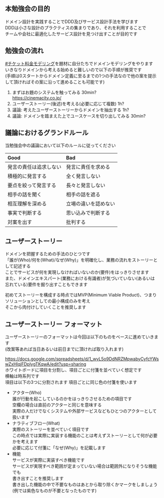 ## 本勉強会の目的  
ドメイン設計を実践することでDDD及びサービス設計手法を学びます  
DDDは小さな設計のプラクティスの集まりであり、それを利用することで  
チームや会社に最適化したサービス設計を見つけ出すことが目的です  

## 勉強会の流れ  
[#チケット料金モデリング](https://togetter.com/li/1378684)を題材に自分たちでドメインモデリングをやります  
いきなりドメインから考える始めると難しいので以下の手順が推奨です  
(手順は0スタートからドメイン定義に至るまでの1つの手法なので他の案を提示して頂ければその案に沿って進めることも可能です)  

1. まずはお題のシステムを触ってみる 30min?  
https://cinemacity.co.jp/  
2. ユーザーストーリー(後述)を考える(必要に応じて複数) 1h?   
3. 議論: 考えたユーザーストーリーからドメインを抽出する 1h?  
4. 議論: ドメインを踏まえた上でユースケースを切り出してみる 30min?  

## 議論におけるグランドルール  
当勉強会中の議論において以下のルールに従ってください  

|Good|Bad|
|:--|:--|
|発言の責任は追求しない|発言に責任を求める|
|積極的に発言する|全く発言しない|
|要点を絞って発言する|長々と発言しない|
|相手の話を聞く|相手の話を遮る|
|相互理解を深める|立場の違いを認めない|
|事実で判断する|思い込みで判断する|
|対案を出す|批判する|

## ユーザーストーリー  
ドメインを把握するための手法のひとつです  
「誰が(Who)/何を(What)/なぜ(Why)」を明確化し、業務の流れをストーリーとして記述する  
ことでサービスが何を実現しなければいないのか(要件)をはっきりさせます  
また、ドメインエキスパート(業務における有識者)が気づいていない(あるいは忘れている)要件を掘り出すこともできます  

初めてストーリーを構成する時点ではMVP(Minimum Viable Product)、つまりソリューションとしての最小構成のみを考え  
そこから肉付けしていくことを推奨します  

## ユーザーストーリー フォーマット  
ユーザーストーリーのフォーマットは今回は以下のものをベースに進めていきます  
(改案等あれば当日あるいは前日までに頂ければ取り入れます)  

https://docs.google.com/spreadsheets/d/1_wvL5o9DdNRZMpwabyCyfcYWswZxHlqjFDplygTKqwA/edit?usp=sharing  
ホワイトボードに項目を分割し、項目ごとに付箋を並べていく想定です  
横軸は時系列です  
項目は以下の3つに分割されます 
項目ごとに同じ色の付箋を使います  
- アクター(Who)  
誰が行動を起こしているのかをはっきりさせるための項目です  
空欄の場合は直前のアクターと同じを意味する  
実際の人だけでなくシステムや外部サービスなどもひとつのアクターとして扱います  
- ナラティブフロー(What)  
実際のストーリーを並べていく項目です  
この時点では実際に実装する機能のことは考えずストーリーとして何が必要かを考えます  
必要に応じて付箋に「なぜ(Why)」を記載します  
- 機能  
サービスが実際に実装すべき機能です  
サービスが実現すべき範囲が定まっていない場合は範囲外になりそうな機能でも  
書き出すことを推奨します  
書き出した機能の中で不要なものはあとから取り除くかマークをしましょう(例では紫色なものが不要となったものです)  
